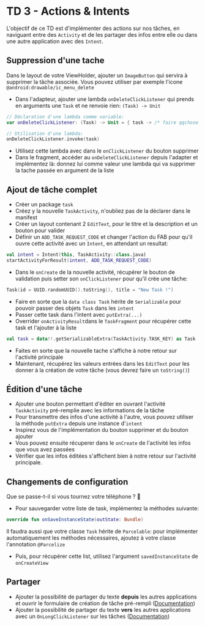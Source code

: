 # TD 3 - Actions & Intents

L'objectif de ce TD est d'implémenter des actions sur nos tâches, en naviguant entre des `Activity` et de les partager des infos entre elle ou dans une autre application avec des `Intent`.


## Suppression d'une tache

Dans le layout de votre ViewHolder, ajouter un `ImageButton` qui servira à supprimer la tâche associée. Vous pouvez utiliser par exemple l'icone `@android:drawable/ic_menu_delete`

- Dans l'adapteur, ajouter une lambda `onDeleteClickListener` qui prends en arguments une `Task` et ne renvoie rien: `(Task) -> Unit`

```kotlin
// Déclaration d'une lambda comme variable:
var onDeleteClickListener: (Task) -> Unit = { task -> /* faire qqchose */ }

// Utilisation d'une lambda:
onDeleteClickListener.invoke(task)
```

- Utilisez cette lambda avec dans le `onClickListener` du bouton supprimer
- Dans le fragment, accéder au `onDeleteClickListener` depuis l'adapter et implémentez là: donnez lui comme valeur une lambda qui va supprimer la tache passée en argument de la liste 


## Ajout de tâche complet
- Créer un package `task`
- Créez y la nouvelle `TaskActivity`, n'oubliez pas de la déclarer dans le manifest
- Créer un layout contenant 2 `EditText`, pour le titre et la description et un bouton pour valider
- Définir un `ADD_TASK_REQUEST_CODE` et changer l'action du FAB pour qu'il ouvre cette activité avec un `Intent`, en attendant un resultat:
 
```kotlin
val intent = Intent(this, TaskActivity::class.java)
startActivityForResult(intent, ADD_TASK_REQUEST_CODE)
```

- Dans le `onCreate` de la nouvelle activité, récupérer le bouton de validation puis setter son `onClickListener` pour qu'il crée une tâche:

```kotlin
Task(id = UUID.randomUUID().toString(), title = "New Task !")
```

- Faire en sorte que la `data class Task` hérite de `Serializable` pour pouvoir passer des objets `Task` dans les `intent`
- Passer cette task dans l'intent avec `putExtra(...)`
- Overrider `onActivityResult`dans le `TaskFragment` pour récupérer cette task et l'ajouter à la liste

```kotlin
val task = data!!.getSerializableExtra(TaskActivity.TASK_KEY) as Task 
```

- Faites en sorte que la nouvelle tache s'affiche à notre retour sur l'activité principale
- Maintenant, récupérez les valeurs entrées dans les `EditText` pour les donner à la création de votre tâche (vous devrez faire un `toString()`)

## Édition d'une tâche

- Ajouter une bouton permettant d'éditer en ouvrant l'activité `TaskActivity` pré-remplie avec les informations de la tâche
- Pour transmettre des infos d'une activité à l'autre, vous pouvez utiliser la méthode `putExtra` depuis une instance d'`intent`
- Inspirez vous de l'implémentation du bouton supprimer et du bouton ajouter
- Vous pouvez ensuite récuperer dans le `onCreate` de l'activité les infos que vous avez passées
- Vérifier que les infos éditées s'affichent bien à notre retour sur l'activité principale.

## Changements de configuration

Que se passe-t-il si vous tournez votre téléphone ? 🤔

- Pour sauvegarder votre liste de task, implémentez la méthodes suivante:

```kotlin
override fun onSaveInstanceState(outState: Bundle)
```
Il faudra aussi que votre classe `Task` hérite de `Parcelable`: pour implémenter automatiquement les méthodes nécessaires, ajoutez à votre classe l'annotation `@Parcelize`

- Puis, pour récupérer cette list, utilisez l'argument `savedInstanceState` de `onCreateView`

## Partager

- Ajouter la possibilité de partager du texte **depuis** les autres applications et ouvrir le formulaire de création de tâche pré-rempli ([Documentation][1])
- Ajouter la possibilité de partager du texte **vers** les autres applications avec un `OnLongClickListener` sur les tâches ([Documentation][2])


[1]: https://developer.android.com/training/sharing/receive

[2]: https://developer.android.com/training/sharing/send

